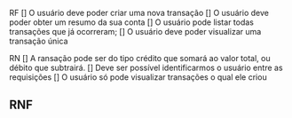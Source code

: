 RF
[] O usuário deve poder criar uma nova transação
[] O usuário deve poder obter um resumo da sua conta
[] O usuário pode listar todas transações que já ocorreram;
[] O usuário deve poder visualizar uma transação única
  
RN
[] A ransação pode ser do tipo crédito que somará ao valor total, ou débito que subtrairá.
[] Deve ser possível identificarmos o usuário entre as requisições
[] O usuário só pode visualizar transações o qual ele criou

RNF
- 